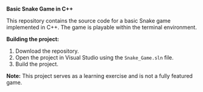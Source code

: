 **Basic Snake Game in C++**

This repository contains the source code for a basic Snake game implemented in C++. The game is playable within the terminal environment.

**Building the project:**

1. Download the repository.
2. Open the project in Visual Studio using the `Snake_Game.sln` file.
3. Build the project.

**Note:** This project serves as a learning exercise and is not a fully featured game.
